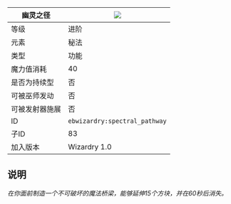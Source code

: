 | 幽灵之径 |![](https://github.com/Electroblob77/Wizardry/blob/1.12.2/src/main/resources/assets/ebwizardry/textures/spells/spectral_pathway.png)|
|---|---|
| 等级 | 进阶 |
| 元素 | 秘法 |
| 类型 | 功能 |
| 魔力值消耗 | 40 |
| 是否为持续型 | 否 |
| 可被巫师发动 | 否 |
| 可被发射器施展 | 否 |
| ID | `ebwizardry:spectral_pathway` |
| 子ID | 83 |
| 加入版本 | Wizardry 1.0 |
## 说明
_在你面前制造一个不可破坏的魔法桥梁，能够延伸15个方块，并在60秒后消失。_
